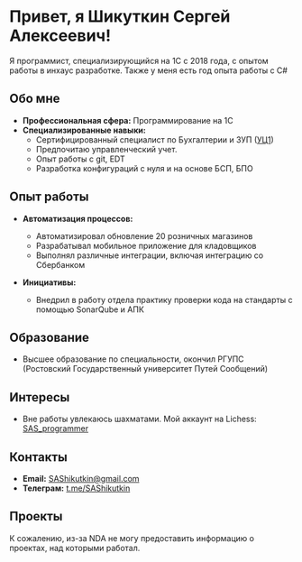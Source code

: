 # Привет, я Шикуткин Сергей Алексеевич!

Я программист, специализирующийся на 1С с 2018 года, с опытом работы в инхаус разработке.
Также у меня есть год опыта работы с C#

## Обо мне

- **Профессиональная сфера:** Программирование на 1С
- **Специализированные навыки:** 
  - Сертифицированный специалист по Бухгалтерии и ЗУП ([УЦ1](https://uc1.1c.ru/account/summary/?token=3d690f5aa16b8292826eb3ee0f8129a9))
  - Предпочитаю управленческий учет.
  - Опыт работы с git, EDT
  - Разработка конфигураций с нуля и на основе БСП, БПО

## Опыт работы

- **Автоматизация процессов:**
  - Автоматизировал обновление 20 розничных магазинов
  - Разрабатывал мобильное приложение для кладовщиков
  - Выполнял различные интеграции, включая интеграцию со Сбербанком

- **Инициативы:**
  - Внедрил в работу отдела практику проверки кода на стандарты с помощью SonarQube и АПК

## Образование

- Высшее образование по специальности, окончил РГУПС (Ростовский Государственный университет Путей Сообщений)

## Интересы

- Вне работы увлекаюсь шахматами. Мой аккаунт на Lichess: [SAS_programmer](https://lichess.org/@/SAS_programmer)

## Контакты

- **Email:** [SAShikutkin@gmail.com](mailto:SAShikutkin@gmail.com)
- **Телеграм:** [t.me/SAShikutkin](https://t.me/SAShikutkin)

## Проекты

К сожалению, из-за NDA не могу предоставить информацию о проектах, над которыми работал.